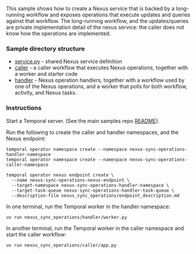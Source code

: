 This sample shows how to create a Nexus service that is backed by a long-running workflow and
exposes operations that execute updates and queries against that workflow. The long-running
workflow, and the updates/queries are private implementation detail of the nexus service: the caller
does not know how the operations are implemented.

### Sample directory structure

- [service.py](./service.py) - shared Nexus service definition
- [caller](./caller) - a caller workflow that executes Nexus operations, together with a worker and starter code
- [handler](./handler) - Nexus operation handlers, together with a workflow used by one of the Nexus operations, and a worker that polls for both workflow, activity, and Nexus tasks.


### Instructions

Start a Temporal server. (See the main samples repo [README](../README.md)).

Run the following to create the caller and handler namespaces, and the Nexus endpoint:

```
temporal operator namespace create --namespace nexus-sync-operations-handler-namespace
temporal operator namespace create --namespace nexus-sync-operations-caller-namespace

temporal operator nexus endpoint create \
  --name nexus-sync-operations-nexus-endpoint \
  --target-namespace nexus-sync-operations-handler-namespace \
  --target-task-queue nexus-sync-operations-handler-task-queue \
  --description-file nexus_sync_operations/endpoint_description.md
```

In one terminal, run the Temporal worker in the handler namespace:
```
uv run nexus_sync_operations/handler/worker.py
```

In another terminal, run the Temporal worker in the caller namespace and start the caller
workflow:
```
uv run nexus_sync_operations/caller/app.py
```
